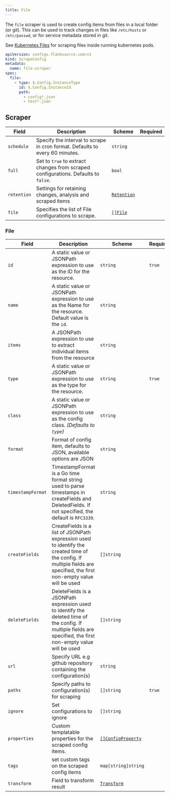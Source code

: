```yaml
---
title: File
---
```


The `file` scraper is used to create config items from files in a local folder (or git). This can be used to track changes in files like `/etc/hosts` or `/etc/passwd`, or for service metadata stored in git.

See [Kubernetes Files](./kubernetes-file) for scraping files inside running kubernetes pods.

```yaml title='file-scraper.yaml' file=../../../../modules/config-db/fixtures/file-git.yaml
apiVersion: configs.flanksource.com/v1
kind: ScrapeConfig
metadata:
  name: file-scraper
spec:
  file:
    - type: $.Config.InstanceType
      id: $.Config.InstanceId
      path:
        - config*.json
        - test*.json
```


## Scraper

| Field       | Description                                                                        | Scheme                                       | Required |
| ----------- | ---------------------------------------------------------------------------------- | -------------------------------------------- | -------- |
| `schedule`  | Specify the interval to scrape in cron format. Defaults to every 60 minutes.       | `string`                                     |          |
| `full`      | Set to `true` to extract changes from scraped configurations. Defaults to `false`. | `bool`                                       |          |
| `retention` | Settings for retaining changes, analysis and scraped items                         | [`Retention`](/config-db/concepts/retention) |          |
| `file`      | Specifies the list of File configurations to scrape.                               | [`[]File`](#file)                          |          |

### File

| Field             | Description                                                                                                                                                             | Scheme                                         | Required |
| ----------------- | ----------------------------------------------------------------------------------------------------------------------------------------------------------------------- | ---------------------------------------------- | -------- |
| `id`              | A static value or JSONPath expression to use as the ID for the resource.                                                                                                | `string`                                       | `true`   |
| `name`            | A static value or JSONPath expression to use as the Name for the resource. Default value is the `id`.                                                                   | `string`                                       |          |
| `items`           | A JSONPath expression to use to extract individual items from the resource                                                                                              | `string`                                       |          |
| `type`            | A static value or JSONPath expression to use as the type for the resource.                                                                                              | `string`                                       | `true`   |
| `class`           | A static value or JSONPath expression to use as the config class. _(Defaults to `type`)_                                                                                | `string`                                       |          |
| `format`          | Format of config item, defaults to JSON, available options are JSON                                                                                                     | `string`                                       |          |
| `timestampFormat` | TimestampFormat is a Go time format string used to parse timestamps in createFields and DeletedFields. If not specified, the default is `RFC3339`.                      | `string`                                       |          |
| `createFields`    | CreateFields is a list of JSONPath expression used to identify the created time of the config. If multiple fields are specified, the first non-empty value will be used | `[]string`                                     |          |
| `deleteFields`    | DeleteFields is a JSONPath expression used to identify the deleted time of the config. If multiple fields are specified, the first non-empty value will be used         | `[]string`                                     |          |
| `url`             | Specify URL e.g github repository containing the configuration(s)                                                                                                       | `string`                                       |          |
| `paths`           | Specify paths to configuration(s) for scraping                                                                                                                          | `[]string`                                     | `true`   |
| `ignore`          | Set configurations to ignore                                                                                                                                            | `[]string`                                     |          |
| `properties`      | Custom templatable properties for the scraped config items.                                                                                                             | [`[]ConfigProperty`](/reference/config-db/properties) |          |
| `tags`            | set custom tags on the scraped config items                                                                                                                             | `map[string]string`                            |          |
| `transform`       | Field to transform result                                                                        | [`Transform`](/config-db/concepts/transform)                        |          |                   |          |


